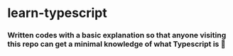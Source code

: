# learn-typescript

### Written codes with a basic explanation so that anyone visiting this repo can get a minimal knowledge of what Typescript is 🔄️
